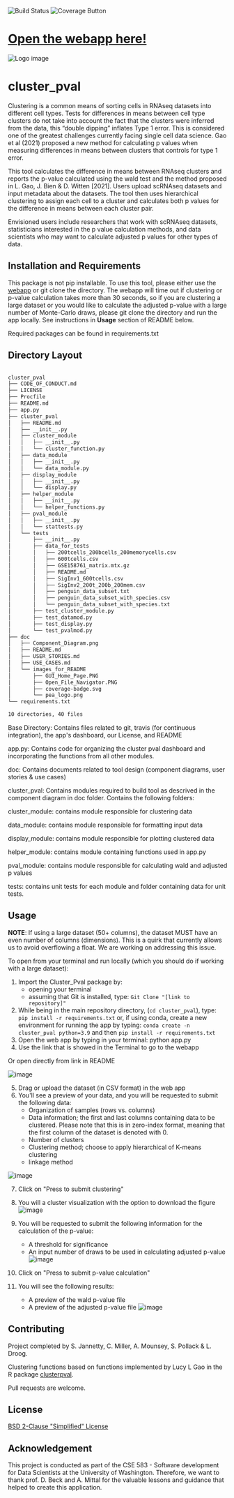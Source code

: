 ![Build Status](https://github.com/Cluster-Club/cluster_pval/actions/workflows/python-app.yml/badge.svg) 
![Coverage Button](doc/images_for_README/coverage-badge.svg)


# [Open the webapp here!](https://cluster-pval.herokuapp.com/)


![Logo image](doc/images_for_README/pea_logo.png)



# cluster_pval

Clustering is a common means of sorting cells in RNAseq datasets into different cell types. Tests for differences in means between cell type clusters do not take into account the fact that the clusters were inferred from the data, this “double dipping” inflates Type 1 error. This is considered one of the greatest challenges currently facing single cell data science. Gao et al (2021) proposed a new method for calculating p values when measuring differences in means between clusters that controls for type 1 error.

This tool calculates the difference in means between RNAseq clusters and reports the p-value calculated using the wald test and the method proposed in L. Gao, J. Bien & D. Witten [2021]. Users upload scRNAseq datasets and input metadata about the datasets. The tool then uses hierarchical clustering to assign each cell to a cluster and calculates both p values for the difference in means between each cluster pair.

Envisioned users include researchers that work with scRNAseq datasets, statisticians interested in the p value calculation methods, and data scientists who may want to calculate adjusted p values for other types of data.


## Installation and Requirements
This package is not pip installable. To use this tool, please either use the [webapp](https://cluster-pval.herokuapp.com/) or git clone the directory. The webapp will time out if clustering or p-value calculation takes more than 30 seconds, so if you are clustering a large dataset or you would like to calculate the adjusted p-value with a large number of Monte-Carlo draws, please git clone the directory and run the app locally. See instructions in **Usage** section of README below.

Required packages can be found in requirements.txt

## Directory Layout

```bash

cluster_pval
├── CODE_OF_CONDUCT.md
├── LICENSE
├── Procfile
├── README.md
├── app.py
├── cluster_pval
│   ├── README.md
│   ├── __init__.py
│   ├── cluster_module
│   │   ├── __init__.py
│   │   └── cluster_function.py
│   ├── data_module
│   │   ├── __init__.py
│   │   └── data_module.py
│   ├── display_module
│   │   ├── __init__.py
│   │   └── display.py
│   ├── helper_module
│   │   ├── __init__.py
│   │   └── helper_functions.py
│   ├── pval_module
│   │   ├── __init__.py
│   │   └── stattests.py
│   └── tests
│       ├── __init__.py
│       ├── data_for_tests
│       │   ├── 200tcells_200bcells_200memorycells.csv
│       │   ├── 600tcells.csv
│       │   ├── GSE158761_matrix.mtx.gz
│       │   ├── README.md
│       │   ├── SigInv1_600tcells.csv
│       │   ├── SigInv2_200t_200b_200mem.csv
│       │   ├── penguin_data_subset.txt
│       │   ├── penguin_data_subset_with_species.csv
│       │   └── penguin_data_subset_with_species.txt
│       ├── test_cluster_module.py
│       ├── test_datamod.py
│       ├── test_display.py
│       └── test_pvalmod.py
├── doc
│   ├── Component_Diagram.png
│   ├── README.md
│   ├── USER_STORIES.md
│   ├── USE_CASES.md
│   └── images_for_README
│       ├── GUI_Home_Page.PNG
│       ├── Open_File_Navigator.PNG
│       ├── coverage-badge.svg
│       └── pea_logo.png
└── requirements.txt

10 directories, 40 files
```

Base Directory: Contains files related to git, travis (for continuous 
integration), the app's dashboard, our License, and README

app.py: Contains code for organizing the cluster pval dashboard and incorporating
the functions from all other modules.

doc: Contains documents related to tool design (component diagrams, user 
stories & use cases)

cluster_pval: Contains modules required to build tool as descrived in the 
component diagram in doc folder. Contains the following folders:

cluster_module: contains module responsible for clustering data

data_module: contains module responsible for formatting input data

display_module: contains module responsible for plotting clustered data

helper_module: contains module containing functions used in app.py

pval_module: contains module responsible for calculating wald and adjusted p 
values

tests: contains unit tests for each module and folder containing data for 
unit tests.

## Usage

**NOTE**: If using a large dataset (50+ columns), the dataset MUST have an even number of 
columns (dimensions). This is a quirk that currently allows us to avoid overflowing a float.
We are working on addressing this issue.

To open from your terminal and run locally (which you should do if working with a large dataset):
1. Import the Cluster_Pval package by:
	- opening your terminal
	- assuming that  Git is installed, type: `Git Clone "[link to repository]"`
2. While being in the main repository directory, (`cd cluster_pval`), type: `pip install -r requirements.txt`
   or, if using conda, create a new environment for running the app by typing: 
   `conda create -n cluster_pval python=3.9` and then `pip install -r requirements.txt`
3. Open the web app by typing in your terminal: python app.py
4. Use the link that is showed in the Terminal to go to the webapp

Or open directly from link in README

![image](https://user-images.githubusercontent.com/91644573/146062855-d2d5733e-139e-42b5-afd2-1c87d1b6e513.png)

5. Drag or upload the dataset (in CSV format) in the web app
6. You'll see a preview of your data, and you will be requested to submit the following data:
	- Organization of samples (rows vs. columns)
	- Data information; the first and last columns containing data to be clustered. 
		Please note that this is in zero-index format, 
	  meaning that the first column of the dataset is denoted with 0. 
	- Number of clusters
	- Clustering method; choose to apply hierarchical of K-means clustering
	- linkage method

![image](https://user-images.githubusercontent.com/91644573/146061804-6020e1d6-a292-4e6d-8e8f-bd727e17947c.png)

7. Click on "Press to submit clustering"
8. You will a cluster visualization with the option to download the figure
 ![image](https://user-images.githubusercontent.com/91644573/146061937-7cb3c3ac-0a5a-4951-87e5-c2d3915c5338.png)

9. You will be requested to submit the following information for the calculation of the p-value:
	- A threshold for significance
	- An input number of draws to be used in calculating adjusted p-value
![image](https://user-images.githubusercontent.com/91644573/146062313-6404e2e4-45ff-4f2d-93bf-dda89aadb8a4.png)

10. Click on "Press to submit p-value calculation"
11. You will see the following results:
	- A preview of the wald p-value file
	- A preview of the adjusted p-value file 
![image](https://user-images.githubusercontent.com/91644573/146062599-1136306c-1bbd-4ca8-8bf9-ad2a2641235d.png)

	
## Contributing
Project completed by S. Jannetty, C. Miller, A. Mounsey, S. Pollack & L. Droog. 

Clustering functions based on functions implemented by Lucy L Gao in the R package [clusterpval](https://www.lucylgao.com/clusterpval/).

Pull requests are welcome. 

## License
[BSD 2-Clause "Simplified" License](https://choosealicense.com/licenses/bsd-2-clause/)

## Acknowledgement
This project is conducted as part of the CSE 583 - Software development for Data Scientists at the University of Washington. Therefore, we want to thank prof. D. Beck and A. Mittal for the valuable lessons and guidance that helped to create this application. 

